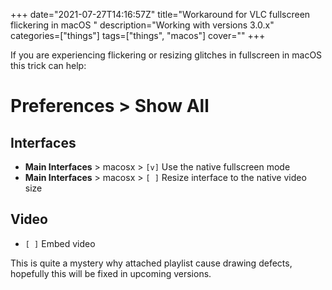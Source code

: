 +++
date="2021-07-27T14:16:57Z"
title="Workaround for VLC fullscreen flickering in macOS "
description="Working with versions 3.0.x"
categories=["things"]
tags=["things", "macos"]
cover=""
+++

If you are experiencing flickering or resizing glitches in fullscreen in macOS this trick can help:

# Preferences > Show All

## Interfaces
* **Main Interfaces** > macosx > ```[v]``` Use the native fullscreen mode
* **Main Interfaces** > macosx > ```[ ]``` Resize interface to the native video size

## Video
* ```[ ]``` Embed video

This is quite a mystery why attached playlist cause drawing defects, hopefully this will be fixed in upcoming versions.